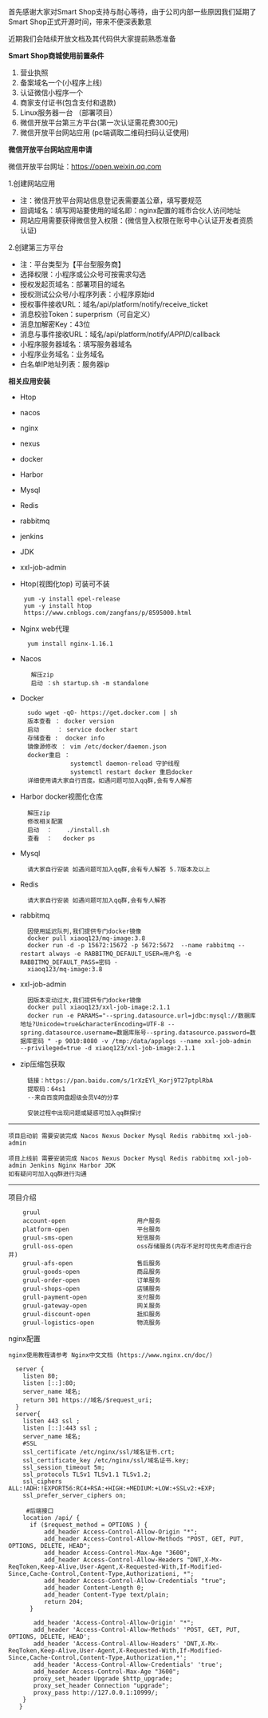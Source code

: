 首先感谢大家对Smart Shop支持与耐心等待，由于公司内部一些原因我们延期了Smart Shop正式开源时间，带来不便深表歉意

近期我们会陆续开放文档及其代码供大家提前熟悉准备


**Smart Shop商城使用前置条件**

1. 营业执照
1. 备案域名一个(小程序上线)
1. 认证微信小程序一个
1. 商家支付证书(包含支付和退款)
1. Linux服务器一台  （部署项目）
1. 微信开放平台第三方平台(第一次认证需花费300元)
1. 微信开放平台网站应用 (pc端调取二维码扫码认证使用)

 
 **微信开放平台网站应用申请** 
      
微信开放平台网址：https://open.weixin.qq.com

1.创建网站应用

- 注：微信开放平台网站信息登记表需要盖公章，填写要规范
- 回调域名：填写网站要使用的域名即：nginx配置的城市合伙人访问地址
- 网站应用需要获得微信登入权限：(微信登入权限在账号中心认证开发者资质认证)


2.创建第三方平台
    
- 注：平台类型为【平台型服务商】
- 选择权限：小程序或公众号可按需求勾选
- 授权发起页域名：部署项目的域名
- 授权测试公众号/小程序列表：小程序原始id
- 授权事件接收URL：域名/api/platform/notify/receive_ticket
- 消息校验Token：superprism（可自定义）
- 消息加解密Key：43位
- 消息与事件接收URL：域名/api/platform/notify/$APPID$/callback
- 小程序服务器域名：填写服务器域名
- 小程序业务域名：业务域名
- 白名单IP地址列表：服务器ip


 **相关应用安装** 
    
- Htop
- nacos           
- nginx
- nexus
- docker
- Harbor
- Mysql
- Redis
- rabbitmq
- jenkins
- JDK
- xxl-job-admin

- Htop(视图化top) 可装可不装 

       yum -y install epel-release
       yum -y install htop
       https://www.cnblogs.com/zangfans/p/8595000.html 

- Nginx web代理
  
        yum install nginx-1.16.1
- Nacos
  
         解压zip 
         启动 ：sh startup.sh -m standalone    
    
- Docker

        sudo wget -qO- https://get.docker.com | sh
        版本查看 ： docker version
        启动     ： service docker start
        存储查看 :  docker info
        镜像源修改 ： vim /etc/docker/daemon.json
        docker重启 ：
                    systemctl daemon-reload 守护线程
                    systemctl restart docker 重启docker
        详细使用请大家自行百度。如遇问题可加入qq群,会有专人解答
    
- Harbor docker视图化仓库

        解压zip 
        修改相关配置
        启动  ：    ./install.sh
        查看  ：   docker ps
     
- Mysql 
       
        请大家自行安装 如遇问题可加入qq群,会有专人解答 5.7版本及以上
     
- Redis
       
        请大家自行安装 如遇问题可加入qq群,会有专人解答
        
- rabbitmq 
       
        因使用延迟队列,我们提供专门docker镜像
        docker pull xiaoq123/mq-image:3.8
        docker run -d -p 15672:15672 -p 5672:5672  --name rabbitmq --restart always -e RABBITMQ_DEFAULT_USER=用户名 -e RABBITMQ_DEFAULT_PASS=密码 - 
        xiaoq123/mq-image:3.8
- xxl-job-admin
       
        因版本变动过大,我们提供专门docker镜像
        docker pull xiaoq123/xxl-job-image:2.1.1
        docker run -e PARAMS="--spring.datasource.url=jdbc:mysql://数据库地址?Unicode=true&characterEncoding=UTF-8 --spring.datasource.username=数据库账号--spring.datasource.password=数据库密码 " -p 9010:8080 -v /tmp:/data/applogs --name xxl-job-admin  --privileged=true -d xiaoq123/xxl-job-image:2.1.1

 
- zip压缩包获取
       
        链接：https://pan.baidu.com/s/1rXzEYl_Korj9T27ptplRbA 
        提取码：64s1 
        --来自百度网盘超级会员V4的分享      
         
        安装过程中出现问题或疑惑可加入qq群探讨
 
***
   
   
    项目启动前 需要安装完成 Nacos Nexus Docker Mysql Redis rabbitmq xxl-job-admin
    
    项目上线前 需要安装完成 Nacos Nexus Docker Mysql Redis rabbitmq xxl-job-admin Jenkins Nginx Harbor JDK 
    如有疑问可加入qq群进行沟通

***


项目介绍 
        
        gruul 
        account-open                    用户服务
        platform-open                   平台服务
        gruul-sms-open                  短信服务
        grull-oss-open                  oss存储服务(内存不足时可优先考虑进行合并)
        gruul-afs-open                  售后服务
        gruul-goods-open                商品服务
        gruul-order-open                订单服务
        gruul-shops-open                店铺服务
        grull-payment-open              支付服务
        gruul-gateway-open              网关服务
        gruul-discount-open             抵扣服务
        gruul-logistics-open            物流服务
        
nginx配置
  
    nginx使用教程请参考 Nginx中文文档 (https://www.nginx.cn/doc/)
    
      server {
        listen 80;
        listen [::]:80;
        server_name 域名;
        return 301 https://域名/$request_uri;
      }
      server{
        listen 443 ssl ;
        listen [::]:443 ssl ;
        server_name 域名;
        #SSL
        ssl_certificate /etc/nginx/ssl/域名证书.crt;
        ssl_certificate_key /etc/nginx/ssl/域名证书.key;
        ssl_session_timeout 5m;
        ssl_protocols TLSv1 TLSv1.1 TLSv1.2;
        ssl_ciphers ALL:!ADH:!EXPORT56:RC4+RSA:+HIGH:+MEDIUM:+LOW:+SSLv2:+EXP;
        ssl_prefer_server_ciphers on;

         #后端接口
        location /api/ {
          if ($request_method = OPTIONS ) {
              add_header Access-Control-Allow-Origin "*";
              add_header Access-Control-Allow-Methods "POST, GET, PUT, OPTIONS, DELETE, HEAD";
              add_header Access-Control-Max-Age "3600";
              add_header Access-Control-Allow-Headers "DNT,X-Mx-ReqToken,Keep-Alive,User-Agent,X-Requested-With,If-Modified-Since,Cache-Control,Content-Type,Authorizationi, *";
              add_header Access-Control-Allow-Credentials "true";
              add_header Content-Length 0;
              add_header Content-Type text/plain;
              return 204;
          }

           add_header 'Access-Control-Allow-Origin' "*";
           add_header 'Access-Control-Allow-Methods' 'POST, GET, PUT, OPTIONS, DELETE, HEAD';
           add_header 'Access-Control-Allow-Headers' 'DNT,X-Mx-ReqToken,Keep-Alive,User-Agent,X-Requested-With,If-Modified-Since,Cache-Control,Content-Type,Authorization,*';
           add_header 'Access-Control-Allow-Credentials' 'true';
           add_header Access-Control-Max-Age "3600";
           proxy_set_header Upgrade $http_upgrade;
           proxy_set_header Connection "upgrade";
           proxy_pass http://127.0.0.1:10999/;
        }
       }

